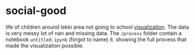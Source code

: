 # social-good

life of children around lekki area not going to school
[visualization](http://steveoni.github.io/s_good). The data is very messy lot of nan and missing data. The `/process` folder contain a notebook `untitled.ipynb` (forgot to name) it. showing the full process that made the visualization possible.
